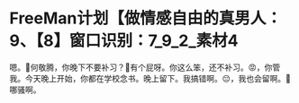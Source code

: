 # FreeMan计划【做情感自由的真男人：9、【8】窗口识别：7_9_2_素材4

嗯。🎼何敬腾，你晚下不要补习？🎼有个屁呀。你这么笨，还不补习。😡，你管我。今天晚上开始，你都在学校念书。晚上留下。我搞错啊。😔，我也会留啊。🎼哪骚啊。

